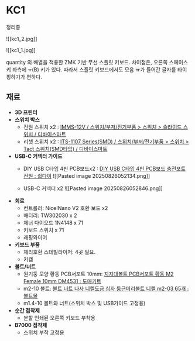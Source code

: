 
# KC1 
정리중

![[kc1_2.jpg]]

![[kc1_1.jpg]]

quantity 의 배열을 적용한 ZMK 기반 무선 스플릿 키보드.
차이점은, 오른쪽 스페이스 키 좌측에 `ㅠ`(B) 키가 있다. 따라서 스플릿 키보드에서도 모음 ㅠ가 들어간 글자를 타이핑하기가 편하다. 

## 재료 
- **3D 프린터**
- **스위치 박스**
	- 전원 스위치 x2 : [IMMS-12V / 스위치/부저/전기부품 > 스위치 > 슬라이드 스위치 / 디바이스마트](https://www.devicemart.co.kr/goods/view?no=2647) 
	- 리셋 스위치 x2 : [ITS-1107 Series(SMD) / 스위치/부저/전기부품 > 스위치 > Tact 스위치(SMD타입) / 디바이스마트](https://www.devicemart.co.kr/goods/view?no=2205)
- **USB-C 커넥터 가이드**
	- DIY USB C타입 4핀 PCB보드x2 : [DIY USB C타입 4핀 PCB보드 충전포트 전원 : 쉽다이](https://smartstore.naver.com/shipdiy/products/10542643450?NaPm=ct%3Dmerkaz5c%7Cci%3Dcheckout%7Ctr%3Dppc%7Ctrx%3Dnull%7Chk%3D7cfef2133abdea45baf0331b858747c238c7faed)
	![[Pasted image 20250826052134.png]]

	- USB-C 커넥터 x2
	  ![[Pasted image 20250826052846.png]]
- **회로**
	- 컨트롤러: Nice!Nano V2 호환 보드 x2
	- 배터리: TW302030 x 2
	- 제너 다이오드 1N4148 x 71
	- 키보드 스위치 x 71
	- 래핑와이어
- **키보드 부품**
	- 체리호환 스테빌라이저: 4곳 필요. 
	- 키캡
- **볼트/너트**
	- 원기둥 모양 황동 PCB서포트 10mm: [지지대볼트 PCB서포트 황동 M2 Female 10mm DM4531 : 도매키트](https://smartstore.naver.com/domekit/products/8022833626?NaPm=ct%3Dmerkqzhm%7Cci%3Dcheckout%7Ctr%3Dppc%7Ctrx%3Dnull%7Chk%3D7aed125db1f35ef28b2ab52542da6cf05032166c)
	- m2-10 볼트: [볼트 너트 나사 니켈도금 십자 둥근머리볼트 니켈 m2-03 65개 : 볼트몰](https://smartstore.naver.com/boltmall/products/7066715490?NaPm=ct%3Dmerkwk62%7Cci%3Dcheckout%7Ctr%3Dppc%7Ctrx%3Dnull%7Chk%3D0ffef8f8fcb36720c65260d20dcdb451f93155f8)
	- m1.4-10 볼트와 너트(스위치 박스 및 USB가이드 고정용)
- **순간 접착제**
	- 분할 인쇄된 오른쪽 키보드 부착용
- **B7000 접착제**
	- 스위치 부착 고정용
